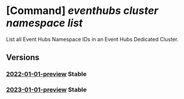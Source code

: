 # [Command] _eventhubs cluster namespace list_

List all Event Hubs Namespace IDs in an Event Hubs Dedicated Cluster.

## Versions

### [2022-01-01-preview](/Resources/mgmt-plane/L3N1YnNjcmlwdGlvbnMve30vcmVzb3VyY2Vncm91cHMve30vcHJvdmlkZXJzL21pY3Jvc29mdC5ldmVudGh1Yi9jbHVzdGVycy97fS9uYW1lc3BhY2Vz/2022-01-01-preview.xml) **Stable**

<!-- mgmt-plane /subscriptions/{}/resourcegroups/{}/providers/microsoft.eventhub/clusters/{}/namespaces 2022-01-01-preview -->

### [2023-01-01-preview](/Resources/mgmt-plane/L3N1YnNjcmlwdGlvbnMve30vcmVzb3VyY2Vncm91cHMve30vcHJvdmlkZXJzL21pY3Jvc29mdC5ldmVudGh1Yi9jbHVzdGVycy97fS9uYW1lc3BhY2Vz/2023-01-01-preview.xml) **Stable**

<!-- mgmt-plane /subscriptions/{}/resourcegroups/{}/providers/microsoft.eventhub/clusters/{}/namespaces 2023-01-01-preview -->
